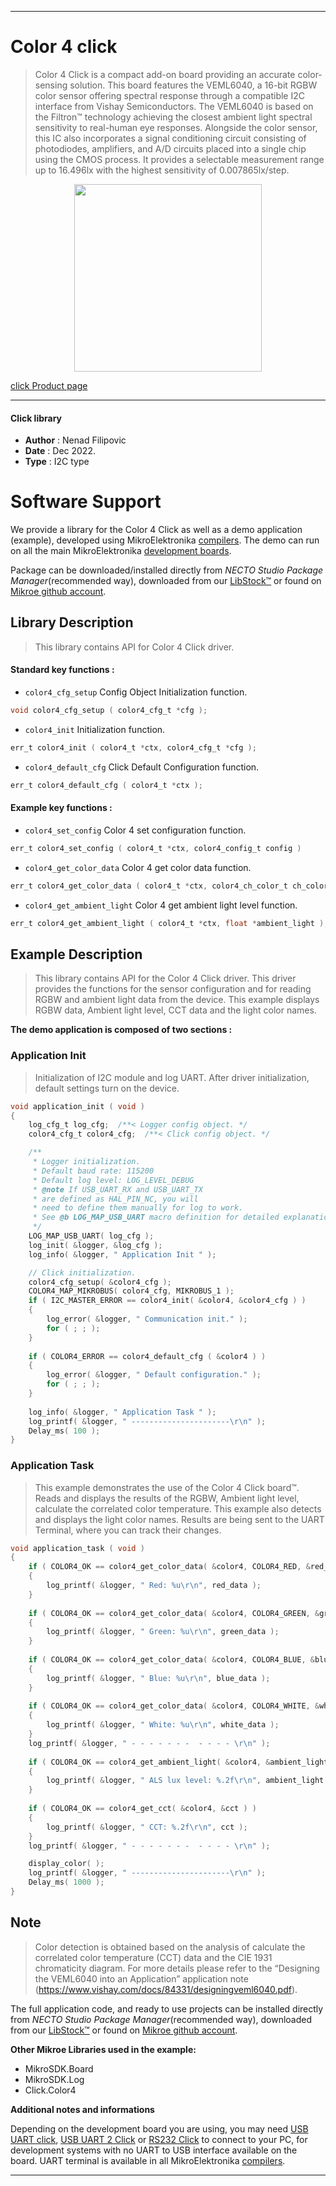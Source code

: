 
---
# Color 4 click

> Color 4 Click is a compact add-on board providing an accurate color-sensing solution. 
> This board features the VEML6040, a 16-bit RGBW color sensor offering spectral 
> response through a compatible I2C interface from Vishay Semiconductors. 
> The VEML6040 is based on the Filtron™ technology achieving the closest 
> ambient light spectral sensitivity to real-human eye responses. 
> Alongside the color sensor, this IC also incorporates a signal conditioning circuit consisting of photodiodes, 
> amplifiers, and A/D circuits placed into a single chip using the CMOS process. 
> It provides a selectable measurement range up to 16.496lx with the highest sensitivity of 0.007865lx/step.

<p align="center">
  <img src="https://download.mikroe.com/images/click_for_ide/color4_click.png" height=300px>
</p>

[click Product page](https://www.mikroe.com/color-4-click)

---


#### Click library

- **Author**        : Nenad Filipovic
- **Date**          : Dec 2022.
- **Type**          : I2C type


# Software Support

We provide a library for the Color 4 Click
as well as a demo application (example), developed using MikroElektronika
[compilers](https://www.mikroe.com/necto-studio).
The demo can run on all the main MikroElektronika [development boards](https://www.mikroe.com/development-boards).

Package can be downloaded/installed directly from *NECTO Studio Package Manager*(recommended way), downloaded from our [LibStock&trade;](https://libstock.mikroe.com) or found on [Mikroe github account](https://github.com/MikroElektronika/mikrosdk_click_v2/tree/master/clicks).

## Library Description

> This library contains API for Color 4 Click driver.

#### Standard key functions :

- `color4_cfg_setup` Config Object Initialization function.
```c
void color4_cfg_setup ( color4_cfg_t *cfg );
```

- `color4_init` Initialization function.
```c
err_t color4_init ( color4_t *ctx, color4_cfg_t *cfg );
```

- `color4_default_cfg` Click Default Configuration function.
```c
err_t color4_default_cfg ( color4_t *ctx );
```

#### Example key functions :

- `color4_set_config` Color 4 set configuration function.
```c
err_t color4_set_config ( color4_t *ctx, color4_config_t config ) 
```

- `color4_get_color_data` Color 4 get color data function.
```c
err_t color4_get_color_data ( color4_t *ctx, color4_ch_color_t ch_color, uint16_t *color_data );
```

- `color4_get_ambient_light` Color 4 get ambient light level function.
```c
err_t color4_get_ambient_light ( color4_t *ctx, float *ambient_light );
```

## Example Description

> This library contains API for the Color 4 Click driver.
> This driver provides the functions for the sensor configuration
> and for reading RGBW and ambient light data from the device.
> This example displays RGBW data, Ambient light level, CCT data 
> and the light color names.

**The demo application is composed of two sections :**

### Application Init

> Initialization of I2C module and log UART.
> After driver initialization, default settings turn on the device.

```c
void application_init ( void ) 
{
    log_cfg_t log_cfg;  /**< Logger config object. */
    color4_cfg_t color4_cfg;  /**< Click config object. */

    /** 
     * Logger initialization.
     * Default baud rate: 115200
     * Default log level: LOG_LEVEL_DEBUG
     * @note If USB_UART_RX and USB_UART_TX 
     * are defined as HAL_PIN_NC, you will 
     * need to define them manually for log to work. 
     * See @b LOG_MAP_USB_UART macro definition for detailed explanation.
     */
    LOG_MAP_USB_UART( log_cfg );
    log_init( &logger, &log_cfg );
    log_info( &logger, " Application Init " );

    // Click initialization.
    color4_cfg_setup( &color4_cfg );
    COLOR4_MAP_MIKROBUS( color4_cfg, MIKROBUS_1 );
    if ( I2C_MASTER_ERROR == color4_init( &color4, &color4_cfg ) ) 
    {
        log_error( &logger, " Communication init." );
        for ( ; ; );
    }
    
    if ( COLOR4_ERROR == color4_default_cfg ( &color4 ) )
    {
        log_error( &logger, " Default configuration." );
        for ( ; ; );
    }
    
    log_info( &logger, " Application Task " );
    log_printf( &logger, " ----------------------\r\n" );
    Delay_ms( 100 );
}

```

### Application Task

> This example demonstrates the use of the Color 4 Click board™.
> Reads and displays the results of the RGBW, Ambient light level, 
> calculate the correlated color temperature. 
> This example also detects and displays the light color names.
> Results are being sent to the UART Terminal, where you can track their changes.

```c
void application_task ( void ) 
{
    if ( COLOR4_OK == color4_get_color_data( &color4, COLOR4_RED, &red_data ) )
    {
        log_printf( &logger, " Red: %u\r\n", red_data );    
    }
    
    if ( COLOR4_OK == color4_get_color_data( &color4, COLOR4_GREEN, &green_data ) )
    {
        log_printf( &logger, " Green: %u\r\n", green_data );   
    }
    
    if ( COLOR4_OK == color4_get_color_data( &color4, COLOR4_BLUE, &blue_data ) )
    {
        log_printf( &logger, " Blue: %u\r\n", blue_data );
    }
    
    if ( COLOR4_OK == color4_get_color_data( &color4, COLOR4_WHITE, &white_data ) )
    {
        log_printf( &logger, " White: %u\r\n", white_data );    
    }
    log_printf( &logger, " - - - - - - -  - - - - \r\n" );
    
    if ( COLOR4_OK == color4_get_ambient_light( &color4, &ambient_light ) )
    {
        log_printf( &logger, " ALS lux level: %.2f\r\n", ambient_light );    
    }
    
    if ( COLOR4_OK == color4_get_cct( &color4, &cct ) )
    {
        log_printf( &logger, " CCT: %.2f\r\n", cct );   
    }
    log_printf( &logger, " - - - - - - -  - - - - \r\n" );

    display_color( );
    log_printf( &logger, " ----------------------\r\n" );
    Delay_ms( 1000 );
}
```

## Note

> Color detection is obtained based on the analysis 
> of calculate the correlated color temperature (CCT) data 
> and the CIE 1931 chromaticity diagram.
> For more details please refer to the “Designing the VEML6040 into an Application” 
> application note (https://www.vishay.com/docs/84331/designingveml6040.pdf).

The full application code, and ready to use projects can be installed directly from *NECTO Studio Package Manager*(recommended way), downloaded from our [LibStock&trade;](https://libstock.mikroe.com) or found on [Mikroe github account](https://github.com/MikroElektronika/mikrosdk_click_v2/tree/master/clicks).

**Other Mikroe Libraries used in the example:**

- MikroSDK.Board
- MikroSDK.Log
- Click.Color4

**Additional notes and informations**

Depending on the development board you are using, you may need
[USB UART click](https://www.mikroe.com/usb-uart-click),
[USB UART 2 Click](https://www.mikroe.com/usb-uart-2-click) or
[RS232 Click](https://www.mikroe.com/rs232-click) to connect to your PC, for
development systems with no UART to USB interface available on the board. UART
terminal is available in all MikroElektronika
[compilers](https://shop.mikroe.com/compilers).

---
